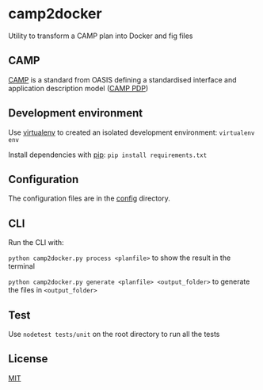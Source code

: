 # camp2docker
Utility to transform a CAMP plan into Docker and fig files

## CAMP

[CAMP](https://www.oasis-open.org/committees/camp/) is a standard from OASIS defining a standardised interface and application description model ([CAMP PDP](http://docs.oasis-open.org/camp/camp-spec/v1.1/csprd02/camp-spec-v1.1-csprd02.html#_Toc380683863))

## Development environment

Use [virtualenv](http://virtualenv.readthedocs.org/en/latest/) to created an isolated development environment:
`virtualenv env`

Install dependencies with [pip](http://pip.readthedocs.org/en/latest/):
`pip install requirements.txt`

## Configuration
The configuration files are in the [config](config) directory.

## CLI

Run the CLI with:

`python camp2docker.py process <planfile>` to show the result in the terminal

`python camp2docker.py generate <planfile> <output_folder>` to generate the files in `<output_folder>`

## Test
Use `nodetest tests/unit` on the root directory to run all the tests

## License
[MIT](LICENSE)
